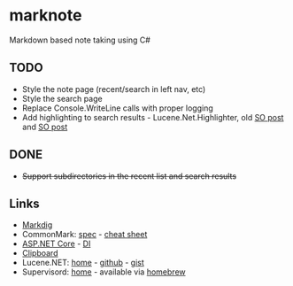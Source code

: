 # marknote

Markdown based note taking using C#

## TODO

* Style the note page (recent/search in left nav, etc)
* Style the search page
* Replace Console.WriteLine calls with proper logging
* Add highlighting to search results - Lucene.Net.Highlighter, old [SO post](https://stackoverflow.com/questions/33312788/lucene-net-highlight-searched-term-in-the-text) and [SO post](https://stackoverflow.com/questions/31606041/make-lucene-net-highlighter-show-matches-from-a-specific-field-only)

## DONE
* ~~Support subdirectories in the recent list and search results~~

## Links

* [Markdig](https://github.com/lunet-io/markdig)
* CommonMark: [spec](http://spec.commonmark.org/) - [cheat sheet](https://commonmark.org/help/)
* [ASP.NET Core](https://docs.microsoft.com/en-us/aspnet/?view=aspnetcore-2.2#pivot=core) - [DI](https://docs.microsoft.com/en-us/aspnet/core/fundamentals/dependency-injection?view=aspnetcore-2.2)
* [Clipboard](https://developer.mozilla.org/en-US/docs/Mozilla/Add-ons/WebExtensions/Interact_with_the_clipboard)
* Lucene.NET: [home](https://lucenenet.apache.org/) - [github](https://lucenenet.apache.org/) - [gist](https://gist.github.com/dsuarezv/0943d0b235a27cebbd626499956ae327)
* Supervisord: [home](http://supervisord.org/) - available via [homebrew](https://github.com/Homebrew/homebrew-core/blob/master/Formula/supervisor.rb)

